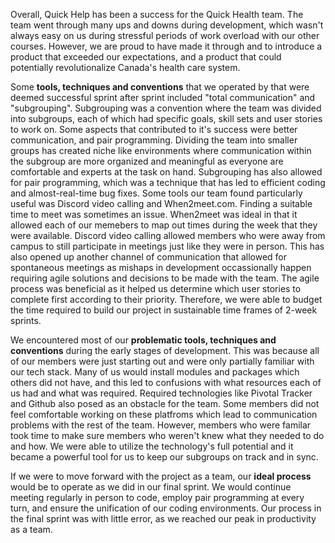 
Overall, Quick Help has been a success for the Quick Health team. The team went through many ups and downs during development, which wasn't always easy on us during stressful periods of work overload with our other courses. However, we are proud to have made it through and to introduce a product that exceeded our expectations, and a product that could potentially revolutionalize Canada's health care system.  

Some __tools, techniques and conventions__ that we operated by that were deemed successful sprint after sprint included "total communication" and "subgrouping". Subgrouping was a convention where the team was divided into subgroups, each of which had specific goals, skill sets and user stories to work on. Some aspects that contributed to it's success were better communication, and pair programming. Dividing the team into smaller groups has created niche like environments where communication within the subgroup are more organized and meaningful as everyone are comfortable and experts at the task on hand. Subgrouping has also allowed for pair programming, which was a technique that has led to efficient coding and almost-real-time bug fixes. Some tools our team found particularly useful was Discord video calling and When2meet.com. Finding a suitable time to meet was sometimes an issue. When2meet was ideal in that it allowed each of our memebers to map out times during the week that they were available. Discord video calling allowed members who were away from campus to still participate in meetings just like they were in person. This has also opened up another channel of communication that allowed for spontaneous meetings as mishaps in development occassionally happen requiring agile solutions and decisions to be made with the team. The agile process was beneficial as it helped us determine which user stories to complete first according to their priority. Therefore, we were able to budget the time required to build our project in sustainable time frames of 2-week sprints.

We encountered most of our __problematic tools, techniques and conventions__ during the early stages of development. This was because all of our members were just starting out and were only partially familiar with our tech stack. Many of us would install modules and packages which others did not have, and this led to confusions with what resources each of us had and what was required. Required technologies like Pivotal Tracker and Github also posed as an obstacle for the team. Some members did not feel comfortable working on these platfroms which lead to communication problems with the rest of the team. However, members who were familar took time to make sure members who weren't knew what they needed to do and how. We were able to utilize the technology's full potential and it became a powerful tool for us to keep our subgroups on track and in sync.

If we were to move forward with the project as a team, our __ideal process__ would be to operate as we did in our final sprint. We would continue meeting regularly in person to code, employ pair programming at every turn, and ensure the unification of our coding environments. Our process in the final sprint was with little error, as we reached our peak in productivity as a team.


